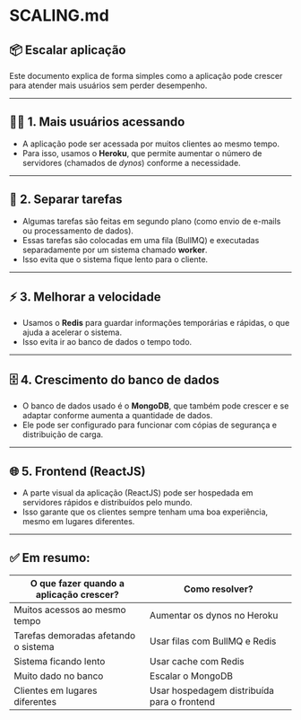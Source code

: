 
# SCALING.md

## 📦 Escalar aplicação

Este documento explica de forma simples como a aplicação pode crescer para atender mais usuários sem perder desempenho.

---

## 🧍‍♂️ 1. Mais usuários acessando

- A aplicação pode ser acessada por muitos clientes ao mesmo tempo.
- Para isso, usamos o **Heroku**, que permite aumentar o número de servidores (chamados de *dynos*) conforme a necessidade.

---

## 🧠 2. Separar tarefas

- Algumas tarefas são feitas em segundo plano (como envio de e-mails ou processamento de dados).
- Essas tarefas são colocadas em uma fila (BullMQ) e executadas separadamente por um sistema chamado **worker**.
- Isso evita que o sistema fique lento para o cliente.

---

## ⚡ 3. Melhorar a velocidade

- Usamos o **Redis** para guardar informações temporárias e rápidas, o que ajuda a acelerar o sistema.
- Isso evita ir ao banco de dados o tempo todo.

---

## 🗄️ 4. Crescimento do banco de dados

- O banco de dados usado é o **MongoDB**, que também pode crescer e se adaptar conforme aumenta a quantidade de dados.
- Ele pode ser configurado para funcionar com cópias de segurança e distribuição de carga.

---

## 🌐 5. Frontend (ReactJS)

- A parte visual da aplicação (ReactJS) pode ser hospedada em servidores rápidos e distribuídos pelo mundo.
- Isso garante que os clientes sempre tenham uma boa experiência, mesmo em lugares diferentes.

---

## ✅ Em resumo:

| O que fazer quando a aplicação crescer?      | Como resolver?                         |
|---------------------------------------------|----------------------------------------|
| Muitos acessos ao mesmo tempo               | Aumentar os dynos no Heroku            |
| Tarefas demoradas afetando o sistema        | Usar filas com BullMQ e Redis          |
| Sistema ficando lento                       | Usar cache com Redis                   |
| Muito dado no banco                         | Escalar o MongoDB                      |
| Clientes em lugares diferentes              | Usar hospedagem distribuída para o frontend |
